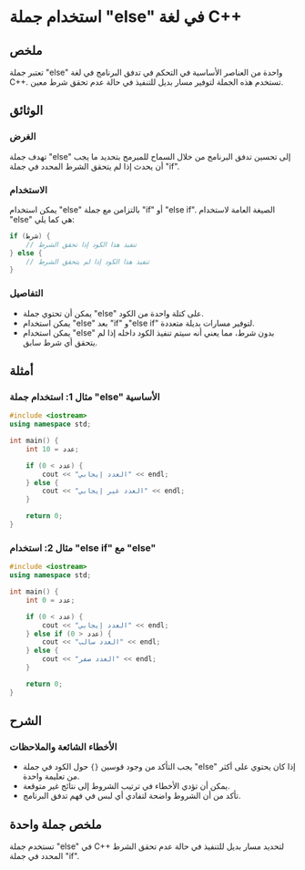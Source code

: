 <!--
Meta Description: # استخدام جملة "else" في لغة C++ ## ملخص تعتبر جملة "else" واحدة من العناصر الأساسية في التحكم في تدفق البرنامج في لغة C++. تستخدم هذه الجملة لتوفير م...
Meta Keywords: else, جملة, استخدام, إذا, يمكن
-->

# استخدام جملة "else" في لغة C++

## ملخص
تعتبر جملة "else" واحدة من العناصر الأساسية في التحكم في تدفق البرنامج في لغة C++. تستخدم هذه الجملة لتوفير مسار بديل للتنفيذ في حالة عدم تحقق شرط معين.

## الوثائق
### الغرض
تهدف جملة "else" إلى تحسين تدفق البرنامج من خلال السماح للمبرمج بتحديد ما يجب أن يحدث إذا لم يتحقق الشرط المحدد في جملة "if".

### الاستخدام
يمكن استخدام "else" بالتزامن مع جملة "if" أو "else if". الصيغة العامة لاستخدام "else" هي كما يلي:

```cpp
if (شرط) {
    // تنفيذ هذا الكود إذا تحقق الشرط
} else {
    // تنفيذ هذا الكود إذا لم يتحقق الشرط
}
```

### التفاصيل
- يمكن أن تحتوي جملة "else" على كتلة واحدة من الكود.
- يمكن استخدام "else" بعد "if" و"else if" لتوفير مسارات بديلة متعددة.
- يمكن استخدام "else" بدون شرط، مما يعني أنه سيتم تنفيذ الكود داخله إذا لم يتحقق أي شرط سابق.

## أمثلة
### مثال 1: استخدام جملة "else" الأساسية
```cpp
#include <iostream>
using namespace std;

int main() {
    int عدد = 10;

    if (عدد > 0) {
        cout << "العدد إيجابي" << endl;
    } else {
        cout << "العدد غير إيجابي" << endl;
    }

    return 0;
}
```

### مثال 2: استخدام "else if" مع "else"
```cpp
#include <iostream>
using namespace std;

int main() {
    int عدد = 0;

    if (عدد > 0) {
        cout << "العدد إيجابي" << endl;
    } else if (عدد < 0) {
        cout << "العدد سالب" << endl;
    } else {
        cout << "العدد صفر" << endl;
    }

    return 0;
}
```

## الشرح
### الأخطاء الشائعة والملاحظات
- يجب التأكد من وجود قوسين `{}` حول الكود في جملة "else" إذا كان يحتوي على أكثر من تعليمة واحدة.
- يمكن أن تؤدي الأخطاء في ترتيب الشروط إلى نتائج غير متوقعة.
- تأكد من أن الشروط واضحة لتفادي أي لبس في فهم تدفق البرنامج.

## ملخص جملة واحدة
تستخدم جملة "else" في C++ لتحديد مسار بديل للتنفيذ في حالة عدم تحقق الشرط المحدد في جملة "if".